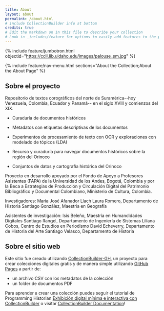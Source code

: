 ```yaml
---
title: About
layout: about
permalink: /about.html
# include CollectionBuilder info at bottom
credits: true
# Edit the markdown on in this file to describe your collection
# Look in _includes/feature for options to easily add features to the page
---
```


{% include feature/jumbotron.html objectid="https://cdil.lib.uidaho.edu/images/palouse_sm.jpg" %}

{% include feature/nav-menu.html sections="About the Collection;About the About Page" %}

## Sobre el proyecto

Repositorio de textos corográficos del norte de Suramérica--hoy Venezuela, Colombia, Ecuador y Panamá-- en el siglo XVIII y comienzos del XIX.

- Curaduría de documentos históricos

- Metadatos con etiquetas descriptivas de los documentos 

- Experimentos de procesamiento de texto con OCR y exploraciones con modelado de tópicos (LDA)

- Recurso y curaduría para navegar documentos históricos sobre la región del Orinoco

- Conjuntos de datos y cartografía histórica del Orinoco   

Proyecto en desarrollo apoyado por el Fondo de Apoyo a Profesores Asistentes (FAPA) de la Universidad de los Andes, Bogotá, Colombia y por la Beca a Estrategias de Producción y Circulación Digital del Patrimonio Bibliográfico y Documental Colombiano, Ministerio de Cultura, Colombia.

Investigadores:
Maria José Afanador Llach
Laura Romero, Departamento de Historia
Santiago González, Maestría en Geografía

Asistentes de investigación:
Isis Beleño, Maestría en Humandidades Digitales
Santiago Rangel, Departamento de Ingeniería de Sistemas
Liliana Cobos, Centro de Estudios en Periodismo
David Echeverry, Departamento de Historia del Arte
Santiago Velasco, Departamento de Historia



## Sobre el sitio web

Este sitio fue creado utilizando [CollectionBuilder-GH](https://collectionbuilding.github.io/gh/), un proyecto para crear colecciones digitales gratis y de manera simple utilizando [GitHub Pages](https://pages.github.com/) a partir de: 

- un archivo CSV con los metadatos de la colección
- un folder de documentos PDF

Para aprender a crear una colección puedes seguir el tutorial de Programming Historian [Exhibición digital mínima e interactiva con CollectionBuilder](https://programminghistorian.org/es/lecciones/exhibicion-con-collection-builder#6-publicar-nuestra-exhibici%C3%B3n-digital) o visitar [CollectionBuilder Documentation](https://collectionbuilder.github.io/cb-docs/)!
